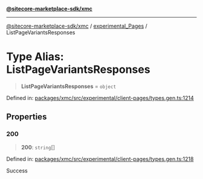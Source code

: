 [**@sitecore-marketplace-sdk/xmc**](../../../../README.md)

***

[@sitecore-marketplace-sdk/xmc](../../../../README.md) / [experimental\_Pages](../README.md) / ListPageVariantsResponses

# Type Alias: ListPageVariantsResponses

> **ListPageVariantsResponses** = `object`

Defined in: [packages/xmc/src/experimental/client-pages/types.gen.ts:1214](https://github.com/Sitecore/marketplace-sdk/blob/main/packages/xmc/src/experimental/client-pages/types.gen.ts#L1214)

## Properties

### 200

> **200**: `string`[]

Defined in: [packages/xmc/src/experimental/client-pages/types.gen.ts:1218](https://github.com/Sitecore/marketplace-sdk/blob/main/packages/xmc/src/experimental/client-pages/types.gen.ts#L1218)

Success
